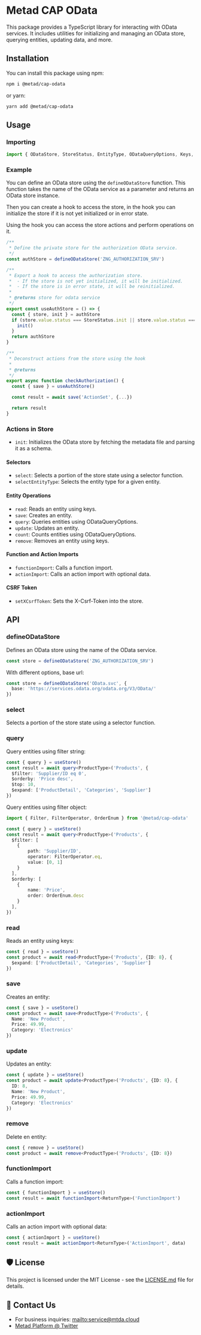 # Metad CAP OData

This package provides a TypeScript library for interacting with OData services. It includes utilities for initializing and managing an OData store, querying entities, updating data, and more.

## Installation

You can install this package using npm:

```bash
npm i @metad/cap-odata
```
or yarn:
    
```bash
yarn add @metad/cap-odata
```

## Usage

### Importing

```typescript
import { ODataStore, StoreStatus, EntityType, ODataQueryOptions, Keys, OrderEnum } from '@metad/cap-odata';
```

### Example

You can define an OData store using the `defineODataStore` function. This function takes the name of the OData service as a parameter and returns an OData store instance.

Then you can create a hook to access the store, in the hook you can initialize the store if it is not yet initialized or in error state.

Using the hook you can access the store actions and perform operations on it.

```ts
/**
 * Define the private store for the authorization OData service.
 */
const authStore = defineODataStore('ZNG_AUTHORIZATION_SRV')

/**
 * Export a hook to access the authorization store.
 *  - If the store is not yet initialized, it will be initialized.
 *  - If the store is in error state, it will be reinitialized.
 * 
 * @returns store for odata service
 */
export const useAuthStore = () => {
  const { store, init } = authStore
  if (store.value.status === StoreStatus.init || store.value.status === StoreStatus.error) {
    init()
  }
  return authStore
}

/**
 * Deconstruct actions from the store using the hook
 * 
 * @returns 
 */
export async function checkAuthorization() {
  const { save } = useAuthStore()

  const result = await save('ActionSet', {...})

  return result
}
```

### Actions in Store

- `init`: Initializes the OData store by fetching the metadata file and parsing it as a schema.

#### Selectors

- `select`: Selects a portion of the store state using a selector function.
- `selectEntityType`: Selects the entity type for a given entity.

#### Entity Operations

- `read`: Reads an entity using keys.
- `save`: Creates an entity.
- `query`: Queries entities using ODataQueryOptions.
- `update`: Updates an entity.
- `count`: Counts entities using ODataQueryOptions.
- `remove`: Removes an entity using keys.

#### Function and Action Imports

- `functionImport`: Calls a function import.
- `actionImport`: Calls an action import with optional data.

#### CSRF Token

- `setXCsrfToken`: Sets the X-Csrf-Token into the store.

## API

### defineODataStore

Defines an OData store using the name of the OData service.

```ts
const store = defineODataStore('ZNG_AUTHORIZATION_SRV')
```

With different options, base url:
```ts
const store = defineODataStore('OData.svc', {
  base: 'https://services.odata.org/odata.org/V3/OData/'
})
```

### select

Selects a portion of the store state using a selector function.

### query

Query entities using filter string:
```ts
const { query } = useStore()
const result = await query<ProductType>('Products', {
  $filter: 'Supplier/ID eq 0',
  $orderby: 'Price desc',
  $top: 10,
  $expand: ['ProductDetail', 'Categories', 'Supplier']
})
```

Query entities using filter object:
```ts
import { Filter, FilterOperator, OrderEnum } from '@metad/cap-odata'

const { query } = useStore()
const result = await query<ProductType>('Products', {
  $filter: [
    {
        path: 'Supplier/ID',
        operator: FilterOperator.eq,
        value: [0, 1]
    }
  ],
  $orderby: [
    {
        name: 'Price',
        order: OrderEnum.desc
    }
  ],
})
```

### read

Reads an entity using keys:
```ts
const { read } = useStore()
const product = await read<ProductType>('Products', {ID: 8}, {
  $expand: ['ProductDetail', 'Categories', 'Supplier']
})
```

### save

Creates an entity:
```ts
const { save } = useStore()
const product = await save<ProductType>('Products', {
  Name: 'New Product',
  Price: 49.99,
  Category: 'Electronics'
})
```

### update

Updates an entity:
```ts
const { update } = useStore()
const product = await update<ProductType>('Products', {ID: 8}, {
  ID: 8,
  Name: 'New Product',
  Price: 49.99,
  Category: 'Electronics'
})
```

### remove

Delete en entity:
```ts
const { remove } = useStore()
const product = await remove<ProductType>('Products', {ID: 8})
```

### functionImport

Calls a function import:
```ts
const { functionImport } = useStore()
const result = await functionImport<ReturnType>('FunctionImport')
```

### actionImport

Calls an action import with optional data:
```ts
const { actionImport } = useStore()
const result = await actionImport<ReturnType>('ActionImport', data)
```

## 🛡️ License

This project is licensed under the MIT License - see the [LICENSE.md](LICENSE.md) file for details.

## 💌 Contact Us

- For business inquiries: <mailto:service@mtda.cloud>
- [Metad Platform @ Twitter](https://twitter.com/CloudMtda)
